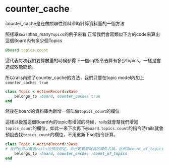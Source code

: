 # counter_cache

counter_cache是在做關聯性資料庫時計算資料量的一個方法


照樣舉`Board`has_many`Topics`的例子來看
正常我們會寫類似下方的code來算出這個Board內有多少個Topics

```ruby
@board.topics.count
```

這代表每次我們要算數量的時候都得下一個sql指令去算有多少topics，一樣是會造成效能問題。

所以rails內建了counter_cache的方法，我們只要在topic model內加上`counter_cache: true`

```ruby
class Topic < ActiveRecord::Base
	belongs_to :board, counter_cache: true
end
```

然後在board的資料庫內新增一個叫做`topics_count`的欄位

這樣以後當這個Board內的topic有增減的時候，rails就會幫我們增減`topics_count`的欄位，如此一來下次再下`@board.topics.count`的指令時rails就會預設去找`topics_count`的欄位，不用重新下sql指令計算。

```ruby
class Topic < ActiveRecord::Base
# 我們也可以覆蓋rails的預設規定，自己定義要增減的欄位名稱，此例為count_of_topics
	belongs_to :board, counter_cache: :count_of_topics
end
```

